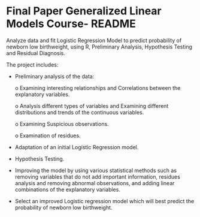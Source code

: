 # Final Paper Generalized Linear Models Course- README
Analyze data and fit Logistic Regression Model to predict probability of newborn low birthweight, using R, Preliminary Analysis, Hypothesis Testing and Residual Diagnosis.

The project includes:
  - Preliminary analysis of the data:
  
    o Examining interesting relationships and Correlations between the explanatory variables.
    
    o Analysis different types of variables and Examining different distributions and trends of the continuous variables.

    o Examining Suspicious observations.
    
    o Examination of residues.   
   
  - Adaptation of an initial Logistic Regression model.
  - Hypothesis Testing.
  - Improving the model by using various statistical methods such as removing variables that do not add important information, residues analysis and removing abnormal observations, and adding linear combinations of the explanatory variables.
  - Select an improved Logistic regression model which will best predict the probability of newborn low birthweight.

